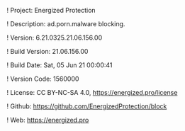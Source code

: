 ! Project: Energized Protection

! Description: ad.porn.malware blocking.

! Version: 6.21.0325.21.06.156.00

! Build Version: 21.06.156.00

! Build Date: Sat, 05 Jun 21 00:00:41

! Version Code: 1560000

! License: CC BY-NC-SA 4.0, https://energized.pro/license

! Github: https://github.com/EnergizedProtection/block

! Web: https://energized.pro
